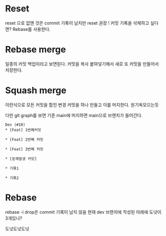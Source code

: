 # Reset
reset 으로 없앤 것은 commit 기록이 남지만
reset 권장 !
커밋 기록을 삭제하고 싶다면? Rebase를 사용한다.

# Rebase merge
일종의 커밋 백업이라고 보면된다.
커밋을 복사 붙여넣기해서 새로 또 커밋을 만들어서 저장한다.

# Squash merge
이런식으로 모든 커밋을 합친 변경 커밋을 하나 만들고 이를 머지한다. 원기옥모으는듯

다만 git graph를 보면 기존 main에 머지하면 main으로 브랜치가 들어간다.
```
Dev (#10)
* [Feat] 1번째커밋

* [Feat] 2번째 커밋

* [Feat] 3번째 커밋

* [문제발생 커밋]

* 기록1

* 기록2
```

# Rebase 
rebase -i drop은 commit 기록이 남지 않음
현재 dev 브랜치에 작성된 아래에 도넛이 3개있나?

도넛도넛도넛 